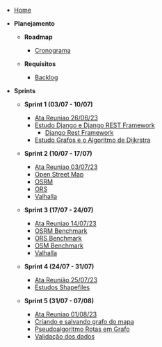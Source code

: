 - [Home](/)
- **Planejamento**
  - **Roadmap**
    - [Cronograma](./EstruturaProjeto/cronograma.md)

  - **Requisitos**
    - [Backlog](./EstruturaProjeto/backlog.md)
- **Sprints**

  - **Sprint 1 (03/07 - 10/07)**

    - [Ata Reuniao 26/06/23](./AtaReuniao/AtaReuniao_2606.md)
    - [Estudo Django e Django REST Framework](./Estudos/Django.md)
      - [Django Rest Framework](./Estudos/DRF.md)
    - [Estudo Grafos e o Algoritmo de Dijkrstra](./Estudos/Grafos.md)

  - **Sprint 2 (10/07 - 17/07)**

    - [Ata Reuniao 03/07/23](./AtaReuniao/AtaReuniao_0307.md)
    - [Open Street Map](./Estudos/OpenStreetMap.md)
    - [OSRM](./Estudos/osrm.md)
    - [ORS](./Estudos/OpenRouteService.md)
    - [Valhalla](./Estudos/Valhalla.md)

  - **Sprint 3 (17/07 - 24/07)**
  
    - [Ata Reuniao 14/07/23](./AtaReuniao/AtaReuniao_1407.md)
    - [OSRM Benchmark](./Estudos/BenchmarkOSRM.md)
    - [ORS Benchmark](./Estudos/ORS_Benchmark.md)
    - [OSM Benchmark](./Estudos/OSM_Benchmark.md)
    - [Valhalla](./Estudos/Valhalla.md)

  - **Sprint 4 (24/07 - 31/07)**

    - [Ata Reunião 25/07/23](./AtaReuniao/AtaReuniao_2507.md)
    - [Estudos Shapefiles](./Estudos/EstudoShapeFiles.md)
  
  - **Sprint 5 (31/07 - 07/08)**
    
    - [Ata Reuniao 01/08/23](./AtaReuniao/AtaReuniao_0108.md)
    - [Criando e salvando grafo do mapa](./Estudos/criacaoSalvamentoGrafoLucas.md)
    - [Pseudoalgoritmo Rotas em Grafo](./Estudos/PseudoCodigo_RotasGrafos.md)
    - [Validação dos dados](./Estudos/validacaoLucas.md)

    
